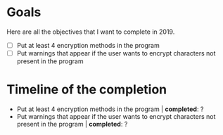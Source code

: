 # Goals

Here are all the objectives that I want to complete in 2019.

- [ ] Put at least 4 encryption methods in the program
- [ ] Put warnings that appear if the user wants to encrypt characters not present in the program  

# Timeline of the completion

- Put at least 4 encryption methods in the program | **completed**: ?
- Put warnings that appear if the user wants to encrypt characters not present in the program | **completed**: ?
